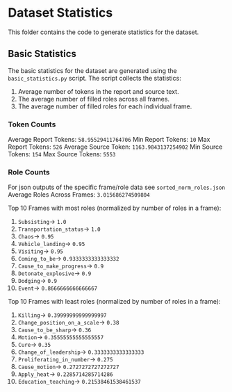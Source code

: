 # Dataset Statistics 
This folder contains the code to generate statistics for the dataset. 


## Basic Statistics
The basic statistics for the dataset are generated using the `basic_statistics.py` script. The script collects the statistics:
1. Average number of tokens in the report and source text.
2. The average number of filled roles across all frames. 
3. The average number of filled roles for each individual frame.

### Token Counts 
Average Report Tokens: `58.95529411764706`
Min Report Tokens: `10`
Max Report Tokens: `526`
Average Source Token: `1163.9843137254902`
Min Source Tokens: `154`
Max Source Tokens: `5553`

### Role Counts
For json outputs of the specific frame/role data see `sorted_norm_roles.json`
Average Roles Across Frames: `3.015686274509804`

Top 10 Frames with most roles (normalized by number of roles in a frame):
1. `Subsisting`-> `1.0`
2. `Transportation_status`-> `1.0`
3. `Chaos`-> `0.95`
4. `Vehicle_landing`-> `0.95`
5. `Visiting`-> `0.95`
6. `Coming_to_be`-> `0.9333333333333332`
7. `Cause_to_make_progress`-> `0.9`
8. `Detonate_explosive`-> `0.9`
9. `Dodging`-> `0.9`
10. `Event`-> `0.8666666666666667`

Top 10 Frames with least roles (normalized by number of roles in a frame):
1. `Killing`-> `0.39999999999999997`
2. `Change_position_on_a_scale`-> `0.38`
3. `Cause_to_be_sharp`-> `0.36`
4. `Motion`-> `0.35555555555555557`
5. `Cure`-> `0.35`
6. `Change_of_leadership`-> `0.3333333333333333`
7. `Proliferating_in_number`-> `0.275`
8. `Cause_motion`-> `0.2727272727272727`
9. `Apply_heat`-> `0.2285714285714286`
10. `Education_teaching`-> `0.21538461538461537`